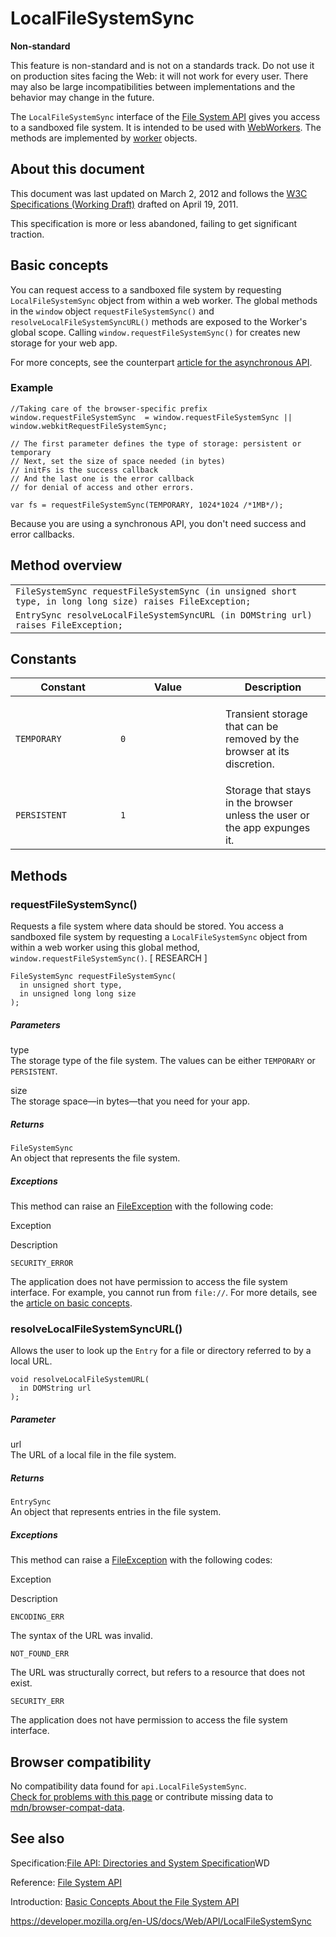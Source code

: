 LocalFileSystemSync
===================

**Non-standard**

This feature is non-standard and is not on a standards track. Do not use it on production sites facing the Web: it will not work for every user. There may also be large incompatibilities between implementations and the behavior may change in the future.

The `LocalFileSystemSync` interface of the [File System API](file_and_directory_entries_api/introduction) gives you access to a sandboxed file system. It is intended to be used with [WebWorkers](worker). The methods are implemented by [worker](worker) objects.

About this document
-------------------

This document was last updated on March 2, 2012 and follows the [W3C Specifications (Working Draft)](https://www.w3.org/TR/file-system-api/) drafted on April 19, 2011.

This specification is more or less abandoned, failing to get significant traction.

Basic concepts
--------------

You can request access to a sandboxed file system by requesting `LocalFileSystemSync` object from within a web worker. The global methods in the `window` object `requestFileSystemSync()` and `resolveLocalFileSystemSyncURL()` methods are exposed to the Worker's global scope. Calling `window.requestFileSystemSync()` for creates new storage for your web app.

For more concepts, see the counterpart [article for the asynchronous API](localfilesystem#basic_concepts).

### Example

    //Taking care of the browser-specific prefix
    window.requestFileSystemSync  = window.requestFileSystemSync || window.webkitRequestFileSystemSync;

    // The first parameter defines the type of storage: persistent or temporary
    // Next, set the size of space needed (in bytes)
    // initFs is the success callback
    // And the last one is the error callback
    // for denial of access and other errors.

    var fs = requestFileSystemSync(TEMPORARY, 1024*1024 /*1MB*/);

Because you are using a synchronous API, you don't need success and error callbacks.

Method overview
---------------

<table><tbody><tr class="odd"><td><code>FileSystemSync requestFileSystemSync (in unsigned short type, in long long size) raises FileException; </code></td></tr><tr class="even"><td><code>EntrySync resolveLocalFileSystemSyncURL (in DOMString url) raises FileException;</code></td></tr></tbody></table>

Constants
---------

<table><colgroup><col style="width: 33%" /><col style="width: 33%" /><col style="width: 33%" /></colgroup><thead><tr class="header"><th>Constant</th><th>Value</th><th>Description</th></tr></thead><tbody><tr class="odd"><td><span id="const_temporary"><code>TEMPORARY</code></span></td><td><code>0</code></td><td><p>Transient storage that can be removed by the browser at its discretion.</p></td></tr><tr class="even"><td><span id="const_persistent"><code>PERSISTENT</code></span></td><td><code>1</code></td><td>Storage that stays in the browser unless the user or the app expunges it.</td></tr></tbody></table>

Methods
-------

### requestFileSystemSync()

Requests a file system where data should be stored. You access a sandboxed file system by requesting a `LocalFileSystemSync` object from within a web worker using this global method, `window.requestFileSystemSync()`. \[ RESEARCH \]

    FileSystemSync requestFileSystemSync(
      in unsigned short type,
      in unsigned long long size
    );

##### Parameters

type  
The storage type of the file system. The values can be either `TEMPORARY` or `PERSISTENT`.

size  
The storage space—in bytes—that you need for your app.

##### Returns

`FileSystemSync`  
An object that represents the file system.

##### Exceptions

This method can raise an [FileException](fileexception) with the following code:

Exception

Description

`SECURITY_ERROR`

The application does not have permission to access the file system interface. For example, you cannot run from `file://`. For more details, see the [article on basic concepts](file_and_directory_entries_api/introduction#you_cannot_run_your_app_from_file:.2f.2f).

### resolveLocalFileSystemSyncURL()

Allows the user to look up the `Entry` for a file or directory referred to by a local URL.

    void resolveLocalFileSystemURL(
      in DOMString url
    );

##### Parameter

url  
The URL of a local file in the file system.

##### Returns

`EntrySync`  
An object that represents entries in the file system.

##### Exceptions

This method can raise a [FileException](fileexception) with the following codes:

Exception

Description

`ENCODING_ERR`

The syntax of the URL was invalid.

`NOT_FOUND_ERR`

The URL was structurally correct, but refers to a resource that does not exist.

`SECURITY_ERR`

The application does not have permission to access the file system interface.

Browser compatibility
---------------------

No compatibility data found for `api.LocalFileSystemSync`.  
[Check for problems with this page](#on-github) or contribute missing data to [mdn/browser-compat-data](https://github.com/mdn/browser-compat-data).

See also
--------

Specification:[File API: Directories and System Specification](https://dev.w3.org/2009/dap/file-system/pub/FileSystem/)WD

Reference: [File System API](file_and_directory_entries_api/introduction)

Introduction: [Basic Concepts About the File System API](file_and_directory_entries_api/introduction)

<a href="https://developer.mozilla.org/en-US/docs/Web/API/LocalFileSystemSync" class="_attribution-link">https://developer.mozilla.org/en-US/docs/Web/API/LocalFileSystemSync</a>
